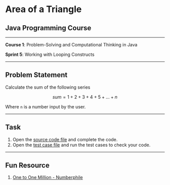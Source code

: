 # Area of a Triangle

## Java Programming Course

---

**Course 1**: Problem-Solving and Computational Thinking in Java

**Sprint 5**: Working with Looping Constructs

---

Problem Statement
---

Calculate the sum of the following series

$$sum=1+2+3+4+5+...+n$$

Where `n` is a number input by the user.

---

Task
---

1. Open the [source code file](src/main/java/io/github/dbc/SeriesSumFinder.java) and complete the code.
2. Open the [test case file](src/test/java/io/github/dbc/SeriesSumFinderTest.java) and run the test cases to
   check your code.

---

Fun Resource
---

1. [One to One Million - Numberphile](https://www.youtube.com/watch?v=Dd81F6-Ar_0)